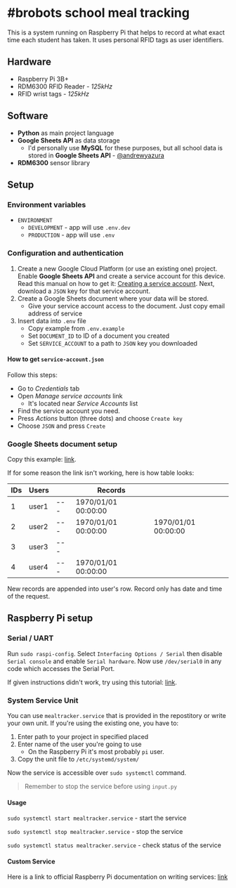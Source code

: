 # #brobots school meal tracking

This is a system running on Raspberry Pi that helps to record at what exact time each student has taken. It uses personal RFID tags as user identifiers.

## Hardware

- Raspberry Pi 3B+
- RDM6300 RFID Reader - _125kHz_
- RFID wrist tags - _125kHz_

## Software

- **Python** as main project language
- **Google Sheets API** as data storage
  - I'd personally use **MySQL** for these purposes, but all school data is stored in **Google Sheets API** - [@andrewyazura](https://github.com/andrewyazura)
- **RDM6300** sensor library

## Setup

### Environment variables

- `ENVIRONMENT`
  - `DEVELOPMENT` - app will use `.env.dev`
  - `PRODUCTION` - app will use `.env`

### Configuration and authentication

1. Create a new Google Cloud Platform (or use an existing one) project. Enable **Google Sheets API** and create a service account for this device. Read this manual on how to get it: [Creating a service account](https://developers.google.com/identity/protocols/oauth2/service-account#python). Next, download a `JSON` key for that service account.
1. Create a Google Sheets document where your data will be stored.
   - Give your service account access to the document. Just copy email address of service
1. Insert data into `.env` file
   - Copy example from `.env.example`
   - Set `DOCUMENT_ID` to ID of a document you created
   - Set `SERVICE_ACCOUNT` to a path to `JSON` key you downloaded

#### How to get `service-account.json`

Follow this steps:

- Go to _Credentials_ tab
- Open _Manage service accounts_ link
  - It's located near _Service Accounts_ list
- Find the service account you need.
- Press _Actions_ button (three dots) and choose `Create key`
- Choose `JSON` and press `Create`

### Google Sheets document setup

Copy this example: [link](https://docs.google.com/spreadsheets/d/1PVWsVY0DHWhr39p7M89DaQVEtYfha_SqDXLo_IbTrdw/edit?usp=sharing).

If for some reason the link isn't working, here is how table looks:

| IDs | Users |     | Records             |                     |
| --- | ----- | --- | ------------------- | ------------------- |
| 1   | user1 | --- | 1970/01/01 00:00:00 |                     |
| 2   | user2 | --- | 1970/01/01 00:00:00 | 1970/01/01 00:00:00 |
| 3   | user3 | --- |                     |                     |
| 4   | user4 | --- | 1970/01/01 00:00:00 |                     |

New records are appended into user's row. Record only has date and time of the request.

## Raspberry Pi setup

### Serial / UART

Run `sudo raspi-config`. Select `Interfacing Options / Serial` then disable `Serial console` and enable `Serial hardware`. Now use `/dev/serial0` in any code which accesses the Serial Port.

If given instructions didn't work, try using this tutorial: [link](https://www.circuits.dk/setup-raspberry-pi-3-gpio-uart/).

### System Service Unit

You can use `mealtracker.service` that is provided in the repostitory or write your own unit. If you're using the existing one, you have to:

1. Enter path to your project in specified placed
1. Enter name of the user you're going to use
   - On the Raspberry Pi it's most probably `pi` user.
1. Copy the unit file to `/etc/systemd/system/`

Now the service is accessible over `sudo systemctl` command.

> Remember to stop the service before using `input.py`

#### Usage

`sudo systemctl start mealtracker.service` - start the service

`sudo systemctl stop mealtracker.service` - stop the service

`sudo systemctl status mealtracker.service` - check status of the service

#### Custom Service

Here is a link to official Raspberry Pi documentation on writing services: [link](https://www.raspberrypi.org/documentation/linux/usage/systemd.md)
